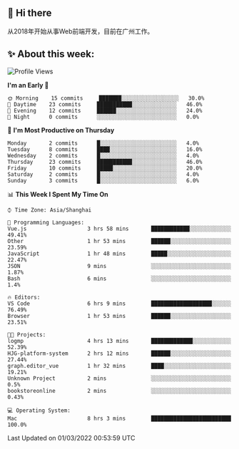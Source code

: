 ## 👋 Hi there

从2018年开始从事Web前端开发，目前在广州工作。

<!--![](https://github-readme-stats.vercel.app/api?username=fxpixels&theme=graywhite&hide_border=true)
![](https://github-readme-stats.vercel.app/api/top-langs/?username=fxpixels&hide_border=true&layout=compact)
-->
<!--
<img src="https://github-readme-stats.vercel.app/api?username=fxpixels&theme=graywhite&hide_border=true" width="500" alt=""/>
<img src="https://github-readme-stats.vercel.app/api/top-langs/?username=fxpixels&hide_border=true&layout=compact" width="300" alt=""/>
-->
## ✨ About this week:
<!--START_SECTION:waka-->
![Profile Views](http://img.shields.io/badge/Profile%20Views-0-blue)

**I'm an Early 🐤** 

```text
🌞 Morning    15 commits     ███████░░░░░░░░░░░░░░░░░░   30.0% 
🌆 Daytime    23 commits     ███████████░░░░░░░░░░░░░░   46.0% 
🌃 Evening    12 commits     ██████░░░░░░░░░░░░░░░░░░░   24.0% 
🌙 Night      0 commits      ░░░░░░░░░░░░░░░░░░░░░░░░░   0.0%

```
📅 **I'm Most Productive on Thursday** 

```text
Monday       2 commits      █░░░░░░░░░░░░░░░░░░░░░░░░   4.0% 
Tuesday      8 commits      ████░░░░░░░░░░░░░░░░░░░░░   16.0% 
Wednesday    2 commits      █░░░░░░░░░░░░░░░░░░░░░░░░   4.0% 
Thursday     23 commits     ███████████░░░░░░░░░░░░░░   46.0% 
Friday       10 commits     █████░░░░░░░░░░░░░░░░░░░░   20.0% 
Saturday     2 commits      █░░░░░░░░░░░░░░░░░░░░░░░░   4.0% 
Sunday       3 commits      █░░░░░░░░░░░░░░░░░░░░░░░░   6.0%

```


📊 **This Week I Spent My Time On** 

```text
⌚︎ Time Zone: Asia/Shanghai

💬 Programming Languages: 
Vue.js                   3 hrs 58 mins       ████████████░░░░░░░░░░░░░   49.41% 
Other                    1 hr 53 mins        ██████░░░░░░░░░░░░░░░░░░░   23.59% 
JavaScript               1 hr 48 mins        █████░░░░░░░░░░░░░░░░░░░░   22.47% 
JSON                     9 mins              ░░░░░░░░░░░░░░░░░░░░░░░░░   1.87% 
Bash                     6 mins              ░░░░░░░░░░░░░░░░░░░░░░░░░   1.4%

🔥 Editors: 
VS Code                  6 hrs 9 mins        ███████████████████░░░░░░   76.49% 
Browser                  1 hr 53 mins        ██████░░░░░░░░░░░░░░░░░░░   23.51%

🐱‍💻 Projects: 
logmp                    4 hrs 13 mins       █████████████░░░░░░░░░░░░   52.39% 
HJG-platform-system      2 hrs 12 mins       ██████░░░░░░░░░░░░░░░░░░░   27.44% 
graph.editor_vue         1 hr 32 mins        ████░░░░░░░░░░░░░░░░░░░░░   19.21% 
Unknown Project          2 mins              ░░░░░░░░░░░░░░░░░░░░░░░░░   0.5% 
bookstoreonline          2 mins              ░░░░░░░░░░░░░░░░░░░░░░░░░   0.43%

💻 Operating System: 
Mac                      8 hrs 3 mins        █████████████████████████   100.0%

```


 Last Updated on 01/03/2022 00:53:59 UTC
<!--END_SECTION:waka-->

<!-- ![Visitor Badge](https://visitor-badge.laobi.icu/badge?page_id=fxpixels) -->

<!--
**FxPixels/FxPixels** is a ✨ _special_ ✨ repository because its `README.md` (this file) appears on your GitHub profile.

Here are some ideas to get you started:

- 🔭 I’m currently working on ...
- 🌱 I’m currently learning ...
- 👯 I’m looking to collaborate on ...
- 🤔 I’m looking for help with ...
- 💬 Ask me about ...
- 📫 How to reach me: ...
- 😄 Pronouns: ...
- ⚡ Fun fact: ...
-->

